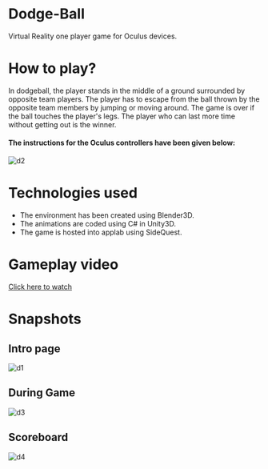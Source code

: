 # Dodge-Ball

Virtual Reality one player game for Oculus devices.

# How to play?

In dodgeball, the player stands in the middle of a ground surrounded by opposite team players. The player has to escape from the ball thrown by the opposite team members by jumping or moving around. The game is over if the ball touches the player's legs. The player who can last more time without getting out is the winner.

#### The instructions for the Oculus controllers have been given below:

![d2](https://user-images.githubusercontent.com/99459415/184813971-2a8fa927-f844-4f4e-ad72-759d1b01dbe0.jpg)


# Technologies used
 * The environment has been created using Blender3D.
 * The animations are coded using C# in Unity3D.
 * The game is hosted into applab using SideQuest.

# Gameplay video
 <a href="[https://www.google.com/](https://www.youtube.com/watch?v=dfQBrbTzKIg)" target="_blank">Click here to watch</a>

# Snapshots

## Intro page
![d1](https://user-images.githubusercontent.com/99459415/184813982-05deb5d2-0dc0-4f84-97d4-e9a6ffed4a71.jpg)

## During Game
![d3](https://user-images.githubusercontent.com/99459415/184814219-a09a38bf-671c-4741-aee4-8b547a79888b.jpg)

## Scoreboard
![d4](https://user-images.githubusercontent.com/99459415/184814232-dc5521c9-ce8f-495f-b970-ba8bac084bbf.jpg)
